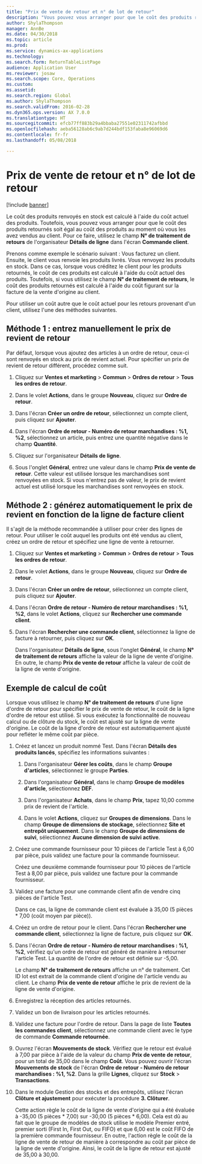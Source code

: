 ```yaml
---
title: "Prix de vente de retour et n° de lot de retour"
description: "Vous pouvez vous arranger pour que le coût des produits retournés soit égal au coût des produits au moment où vous les avez vendus au client. Pour ce faire, utilisez le champ **N° de traitement de retours**."
author: ShylaThompson
manager: AnnBe
ms.date: 04/30/2018
ms.topic: article
ms.prod: 
ms.service: dynamics-ax-applications
ms.technology: 
ms.search.form: ReturnTableListPage
audience: Application User
ms.reviewer: josaw
ms.search.scope: Core, Operations
ms.custom: 
ms.assetid: 
ms.search.region: Global
ms.author: ShylaThompson
ms.search.validFrom: 2016-02-28
ms.dyn365.ops.version: AX 7.0.0
ms.translationtype: HT
ms.sourcegitcommit: efcb77ff883b29a4bbaba27551e02311742afbbd
ms.openlocfilehash: aeba56128ab6c9ab7d244bdf153faba8e96069d6
ms.contentlocale: fr-fr
ms.lasthandoff: 05/08/2018

---
```


# <a name="return-cost-price-and-return-lot-id"></a>Prix de vente de retour et n° de lot de retour        

[!include [banner](../includes/banner.md)]



Le coût des produits renvoyés en stock est calculé à l'aide du coût actuel des produits. Toutefois, vous pouvez vous arranger pour que le coût des produits retournés soit égal au coût des produits au moment où vous les avez vendus au client. Pour ce faire, utilisez le champ **N° de traitement de retours** de l'organisateur **Détails de ligne** dans l'écran **Commande client**.

Prenons comme exemple le scénario suivant : Vous facturez un client. Ensuite, le client vous renvoie les produits livrés. Vous renvoyez les produits en stock. Dans ce cas, lorsque vous créditez le client pour les produits retournés, le coût de ces produits est calculé à l'aide du coût actuel des produits. Toutefois, si vous utilisez le champ **N° de traitement de retours**, le coût des produits retournés est calculé à l'aide du coût figurant sur la facture de la vente d'origine au client.

Pour utiliser un coût autre que le coût actuel pour les retours provenant d'un client, utilisez l'une des méthodes suivantes.

## <a name="method-1-manually-enter-the-return-cost-price"></a>Méthode 1 : entrez manuellement le prix de revient de retour

Par défaut, lorsque vous ajoutez des articles à un ordre de retour, ceux-ci sont renvoyés en stock au prix de revient actuel. Pour spécifier un prix de revient de retour différent, procédez comme suit.

1.  Cliquez sur **Ventes et marketing** \> **Commun** \> **Ordres de retour** \> **Tous les ordres de retour**.

2.  Dans le volet **Actions**, dans le groupe **Nouveau**, cliquez sur **Ordre de retour**.

3.  Dans l'écran **Créer un ordre de retour**, sélectionnez un compte client, puis cliquez sur **Ajouter**.

4.  Dans l'écran **Ordre de retour - Numéro de retour marchandises : %1, %2**, sélectionnez un article, puis entrez une quantité négative dans le champ **Quantité**.

5.  Cliquez sur l'organisateur **Détails de ligne**.

6.  Sous l'onglet **Général**, entrez une valeur dans le champ **Prix de vente de retour**. Cette valeur est utilisée lorsque les marchandises sont renvoyées en stock. Si vous n'entrez pas de valeur, le prix de revient actuel est utilisé lorsque les marchandises sont renvoyées en stock.

## <a name="method-2-automatically-generate-the-cost-price-based-on-the-customer-invoice-line"></a>Méthode 2 : générez automatiquement le prix de revient en fonction de la ligne de facture client

Il s'agit de la méthode recommandée à utiliser pour créer des lignes de retour. Pour utiliser le coût auquel les produits ont été vendus au client, créez un ordre de retour et spécifiez une ligne de vente à retourner.

1.  Cliquez sur **Ventes et marketing** \> **Commun** \> **Ordres de retour** \> **Tous les ordres de retour**.

2.  Dans le volet **Actions**, dans le groupe **Nouveau**, cliquez sur **Ordre de retour**.

3.  Dans l'écran **Créer un ordre de retour**, sélectionnez un compte client, puis cliquez sur **Ajouter**.

4.  Dans l'écran **Ordre de retour - Numéro de retour marchandises : %1, %2**, dans le volet **Actions**, cliquez sur **Rechercher une commande client**.

5.  Dans l'écran **Rechercher une commande client**, sélectionnez la ligne de facture à retourner, puis cliquez sur **OK**.
    
    Dans l'organisateur **Détails de ligne**, sous l'onglet **Général**, le champ **N° de traitement de retours** affiche la valeur de la ligne de vente d'origine. En outre, le champ **Prix de vente de retour** affiche la valeur de coût de la ligne de vente d'origine.

## <a name="cost-calculation-example"></a>Exemple de calcul de coût

Lorsque vous utilisez le champ **N° de traitement de retours** d'une ligne d'ordre de retour pour spécifier le prix de vente de retour, le coût de la ligne d'ordre de retour est utilisé. Si vous exécutez la fonctionnalité de nouveau calcul ou de clôture du stock, le coût est ajusté sur la ligne de vente d'origine. Le coût de la ligne d'ordre de retour est automatiquement ajusté pour refléter le même coût par pièce.

1.  Créez et lancez un produit nommé Test. Dans l'écran **Détails des produits lancés**, spécifiez les informations suivantes :
    
    1.  Dans l'organisateur **Gérer les coûts**, dans le champ **Groupe d'articles**, sélectionnez le groupe **Parties**.
    
    2.  Dans l'organisateur **Général**, dans le champ **Groupe de modèles d'article**, sélectionnez **DEF**.
    
    3.  Dans l'organisateur **Achats**, dans le champ **Prix**, tapez 10,00 comme prix de revient de l'article.
    
    4.  Dans le volet **Actions**, cliquez sur **Groupes de dimensions**. Dans le champ **Groupe de dimensions de stockage**, sélectionnez **Site et entrepôt uniquement**. Dans le champ **Groupe de dimensions de suivi**, sélectionnez **Aucune dimension de suivi active**.

2.  Créez une commande fournisseur pour 10 pièces de l'article Test à 6,00 par pièce, puis validez une facture pour la commande fournisseur.
    
    Créez une deuxième commande fournisseur pour 10 pièces de l'article Test à 8,00 par pièce, puis validez une facture pour la commande fournisseur.

3.  Validez une facture pour une commande client afin de vendre cinq pièces de l'article Test.
    
    Dans ce cas, la ligne de commande client est évaluée à 35,00 (5 pièces \* 7,00 (coût moyen par pièce)).

4.  Créez un ordre de retour pour le client. Dans l'écran **Rechercher une commande client**, sélectionnez la ligne de facture, puis cliquez sur **OK**.

5.  Dans l'écran **Ordre de retour - Numéro de retour marchandises : %1, %2**, vérifiez qu'un ordre de retour est généré de manière à retourner l'article Test. La quantité de l'ordre de retour est définie sur -5,00.
    
    Le champ **N° de traitement de retours** affiche un n° de traitement. Cet ID lot est extrait de la commande client d'origine de l'article vendu au client. Le champ **Prix de vente de retour** affiche le prix de revient de la ligne de vente d'origine.

6.  Enregistrez la réception des articles retournés.

7.  Validez un bon de livraison pour les articles retournés.

8.  Validez une facture pour l'ordre de retour. Dans la page de liste **Toutes les commandes client**, sélectionnez une commande client avec le type de commande **Commande retournée**.

9.  Ouvrez l'écran **Mouvements de stock**. Vérifiez que le retour est évalué à 7,00 par pièce à l'aide de la valeur du champ **Prix de vente de retour**, pour un total de 35,00 dans le champ **Coût**. Vous pouvez ouvrir l'écran **Mouvements de stock** de l'écran **Ordre de retour - Numéro de retour marchandises : %1, %2**. Dans la grille **Lignes**, cliquez sur **Stock** \> **Transactions**.

10. Dans le module Gestion des stocks et des entrepôts, utilisez l'écran **Clôture et ajustement** pour exécuter la procédure **3. Clôturer**.
    
    Cette action règle le coût de la ligne de vente d'origine qui a été évaluée à -35,00 (5 pièces \* 7,00) sur -30,00 (5 pièces \* 6,00). Cela est dû au fait que le groupe de modèles de stock utilise le modèle Premier entré, premier sorti (First In, First Out, ou FIFO) et que 6,00 est le coût FIFO de la première commande fournisseur. En outre, l'action règle le coût de la ligne de vente de retour de manière à correspondre au coût par pièce de la ligne de vente d'origine. Ainsi, le coût de la ligne de retour est ajusté de 35,00 à 30,00.





